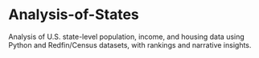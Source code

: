# Analysis-of-States
Analysis of U.S. state-level population, income, and housing data using Python and Redfin/Census datasets, with rankings and narrative insights.
